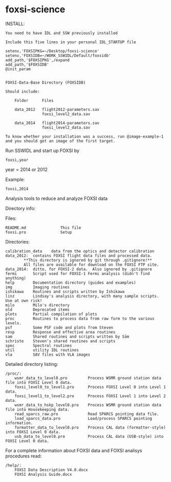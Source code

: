 foxsi-science
=============

INSTALL:

    You need to have IDL and SSW previously installed

    Include this five lines in your personal IDL_STARTUP file

    setenv,'FOXSIPKG=~/Desktop/foxsi-science'
    setenv,'FOXSIDB=~/WORK_SSWIDL/Default/foxsidb'
    add_path,'$FOXSIPKG',/expand
    add_path,'$FOXSIDB'
    @init_param


    FOXSI-Data-Base Directory (FOXSIDB)
    
    Should include:
        
        Folder      Files

        data_2012   flight2012-parameters.sav
                    foxsi_level2_data.sav

        data_2014   flight2014-parameters.sav
                    foxsi_level2_data.sav

    To know whether your installation was a success, run @image-example-1
    and you should get an image of the first target.


Run SSWIDL and start up FOXSI by

    foxsi,year

year = 2014 or 2012

Example:
    
    foxsi,2014



Analysis tools to reduce and analyze FOXSI data

Directory info:

Files:

	README.md				This file
	foxsi.pro               Setup	

Directories:

	calibration_data	data from the optics and detector calibration
	data_2012:	contains FOXSI flight data files and processed data.
			**This directory is ignored by git through .gitignore!**
			All files are available for download on the FOXSI FTP site.
	data_2014:	ditto, for FOXSI-2 data.  Also ignored by .gitignore
	fermi		Script used for FOXSI-1 Fermi analysis (didn't find anything)
	help		Documentation directory (guides and examples)
  	img			Imaging routines
  	ishikawa	Routines and scripts written by Ishikawa
  	linz		Lindsay's analysis directory, with many sample scripts. Use at own risk!
  	milo		Milo's directory
  	old			Deprecated items
  	plots		Partial compilation of plots
  	proc		Routines to process data from raw form to the various levels.
  	psf			Some PSF code and plots from Steven
  	resp		Response and effective area routines
  	sam			Shared routines and scripts written by Säm
  	schriste	Steven's shared routines and scripts
  	spec		Spectral routines
  	util		utility IDL routines
  	vla			SAV files with VLA images
  	
Detailed directory listing:

	/proc/:
		wsmr_data_to_level0.pro			Process WSMR ground station data file into FOXSI Level 0 data.
		foxsi_level0_to_level1.pro		Process FOXSI Level 0 into Level 1 data.
		foxsi_level1_to_level2.pro		Process FOXSI Level 1 into Level 2 data.
		wsmr_data_to_hskp_level0.pro	Process WSMR ground station data file into Housekeeping data.
		read_sparcs_raw.pro				Read SPARCS pointing data file.
		load_sparcs_data.pro			Load/process SPARCS pointing information.
		formatter_data_to_level0.pro	Process CAL data (formatter-style) into FOXSI Level 0 data.
		usb_data_to_level0.pro			Process CAL data (USB-style) into FOXSI Level 0 data.


For a complete information about FOXSI data and FOXSI analisys procedures read:

	/help/:
		FOXSI Data Description V4.0.docx
		FOXSI Analysis Guide.docx
